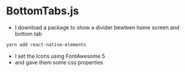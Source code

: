 # BottomTabs.js

- I download a package to show a divider bewteen home screen and bottom tab
```bash
yarn add react-native-elements
```
- I set the Icons using FontAwesome 5 
- and gave them some css properties
